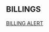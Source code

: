 ## BILLINGS
[BILLING ALERT](https://github.com/mehedeehassan-paypay/aws-ml-architecure/blob/main/prerequisit/account/settings.md)
